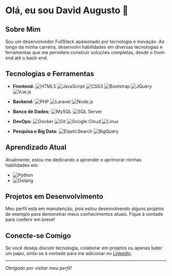 # Olá, eu sou David Augusto 👋

## Sobre Mim

Sou um desenvolvedor FullStack apaixonado por tecnologia e inovação. Ao longo da minha carreira, desenvolvi habilidades em diversas tecnologias e ferramentas que me permitem construir soluções completas, desde o front-end até o back-end.

## Tecnologias e Ferramentas

- **Frontend:** 
  ![HTML5](https://img.shields.io/badge/-HTML5-E34F26?style=flat&logo=html5&logoColor=white)
  ![JavaScript](https://img.shields.io/badge/-JavaScript-F7DF1E?style=flat&logo=javascript&logoColor=black)
  ![CSS3](https://img.shields.io/badge/-CSS3-1572B6?style=flat&logo=css3&logoColor=white)
  ![Bootstrap](https://img.shields.io/badge/-Bootstrap-563D7C?style=flat&logo=bootstrap&logoColor=white)
  ![JQuery](https://img.shields.io/badge/-JQuery-0769AD?style=flat&logo=jquery&logoColor=white)
  ![Vue.js](https://img.shields.io/badge/-Vue.js-4FC08D?style=flat&logo=vue.js&logoColor=white)

- **Backend:** 
  ![PHP](https://img.shields.io/badge/-PHP-777BB4?style=flat&logo=php&logoColor=white)
  ![Laravel](https://img.shields.io/badge/-Laravel-FF2D20?style=flat&logo=laravel&logoColor=white)
  ![Node.js](https://img.shields.io/badge/-Node.js-339933?style=flat&logo=node.js&logoColor=white)  

- **Banco de Dados:** 
  ![MySQL](https://img.shields.io/badge/-MySQL-4479A1?style=flat&logo=mysql&logoColor=white)
  ![SQL Server](https://img.shields.io/badge/-SQL%20Server-CC2927?style=flat&logo=microsoft-sql-server&logoColor=white)

- **DevOps:** 
  ![Docker](https://img.shields.io/badge/-Docker-2496ED?style=flat&logo=docker&logoColor=white)
  ![Git](https://img.shields.io/badge/-Git-F05032?style=flat&logo=git&logoColor=white)
  ![Google Cloud](https://img.shields.io/badge/-Google%20Cloud-4285F4?style=flat&logo=google-cloud&logoColor=white)
  ![Linux](https://img.shields.io/badge/Linux-FCC624?style=for-the-badge&logo=linux&logoColor=white)

- **Pesquisa e Big Data:** 
  ![ElasticSearch](https://img.shields.io/badge/-ElasticSearch-005571?style=flat&logo=elasticsearch&logoColor=white)
  ![BigQuery](https://img.shields.io/badge/-BigQuery-4285F4?style=flat&logo=google-cloud&logoColor=white)

## Aprendizado Atual

Atualmente, estou me dedicando a aprender e aprimorar minhas habilidades em:

- ![Python](https://img.shields.io/badge/-Python-3776AB?style=flat&logo=python&logoColor=white)
- ![Golang](https://img.shields.io/badge/-Golang-00ADD8?style=flat&logo=go&logoColor=white)

## Projetos em Desenvolvimento

Meu perfil está em manutenção, pois estou desenvolvendo alguns projetos de exemplo para demonstrar meus conhecimentos atuais. Fique à vontade para conferir em breve!

## Conecte-se Comigo

Se você deseja discutir tecnologia, colaborar em projetos ou apenas bater um papo, sinta-se à vontade para me adicionar no [LinkedIn](https://www.linkedin.com/in/david-augusto-keller-haddad-305a91161).

---

_Obrigado por visitar meu perfil!_
